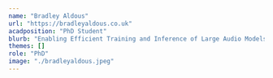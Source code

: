 ```yaml
---
name: "Bradley Aldous"
url: "https://bradleyaldous.co.uk"
acadposition: "PhD Student"
blurb: "Enabling Efficient Training and Inference of Large Audio Models"
themes: []
role: "PhD"
image: "./bradleyaldous.jpeg"
---
```

